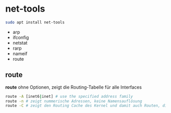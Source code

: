 # net-tools

```sh
sudo apt install net-tools
```

* arp
* ifconfig
* netstat
* rarp
* nameif
* route

## route

**route** ohne Optionen, zeigt die Routing-Tabelle für alle Interfaces

```sh
route -A [inet6|inet] # use the specified address family
route -n # zeigt nummerische Adressen, keine Namensauflösung
route -C # zeigt den Routing Cache des Kernel und damit auch Routen, die dynamisch angelegt wurden
```